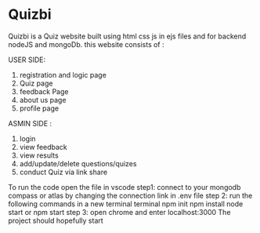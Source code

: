 # Quizbi
Quizbi is a Quiz website built using html css js in ejs files and for backend nodeJS and mongoDb. 
this website consists of : 

USER SIDE:
1) registration and logic page
2) Quiz page
3) feedback Page
4) about us page
5) profile page

ASMIN SIDE :
1) login
2) view feedback
3) view results
4) add/update/delete questions/quizes
5) conduct Quiz via link share

To run the code open the file in vscode 
step1: connect to your mongodb compass or atlas by changing the connection link in .env file
step 2: run the following commands in a new terminal terminal
npm init
npm install
node start or npm start
step 3: open chrome and enter localhost:3000
The project should hopefully start

